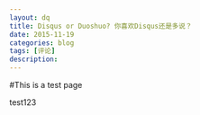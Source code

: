 ```yaml
---
layout: dq
title: Disqus or Duoshuo? 你喜欢Disqus还是多说？
date: 2015-11-19
categories: blog
tags: [评论]
description: 
---
```


#This is a test page

test123


